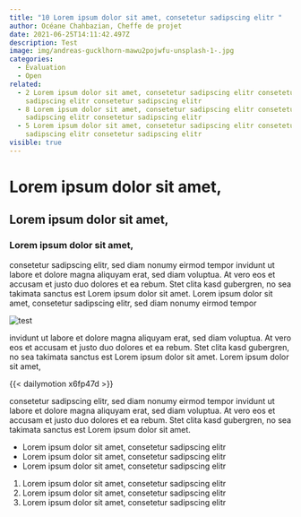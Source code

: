 ```yaml
---
title: "10 Lorem ipsum dolor sit amet, consetetur sadipscing elitr "
author: Océane Chahbazian, Cheffe de projet
date: 2021-06-25T14:11:42.497Z
description: Test
image: img/andreas-gucklhorn-mawu2pojwfu-unsplash-1-.jpg
categories:
  - Évaluation
  - Open
related:
  - 2 Lorem ipsum dolor sit amet, consetetur sadipscing elitr consetetur
    sadipscing elitr consetetur sadipscing elitr
  - 8 Lorem ipsum dolor sit amet, consetetur sadipscing elitr consetetur
    sadipscing elitr consetetur sadipscing elitr
  - 5 Lorem ipsum dolor sit amet, consetetur sadipscing elitr consetetur
    sadipscing elitr consetetur sadipscing elitr
visible: true
---
```

# Lorem ipsum dolor sit amet,

## Lorem ipsum dolor sit amet,

### Lorem ipsum dolor sit amet,

consetetur sadipscing elitr, sed diam nonumy eirmod tempor invidunt ut labore et dolore magna aliquyam erat, sed diam voluptua. At vero eos et accusam et justo duo dolores et ea rebum. Stet clita kasd gubergren, no sea takimata sanctus est Lorem ipsum dolor sit amet. Lorem ipsum dolor sit amet, consetetur sadipscing elitr, sed diam nonumy eirmod tempor 

![test](img/smith-major-yq-nha0v2yu-unsplash.jpg "test")

invidunt ut labore et dolore magna aliquyam erat, sed diam voluptua. At vero eos et accusam et justo duo dolores et ea rebum. Stet clita kasd gubergren, no sea takimata sanctus est Lorem ipsum dolor sit amet. Lorem ipsum dolor sit amet, 

{{< dailymotion x6fp47d >}}

consetetur sadipscing elitr, sed diam nonumy eirmod tempor invidunt ut labore et dolore magna aliquyam erat, sed diam voluptua. At vero eos et accusam et justo duo dolores et ea rebum. Stet clita kasd gubergren, no sea takimata sanctus est Lorem ipsum dolor sit amet.

* Lorem ipsum dolor sit amet, consetetur sadipscing elitr
* Lorem ipsum dolor sit amet, consetetur sadipscing elitr
* Lorem ipsum dolor sit amet, consetetur sadipscing elitr

1. Lorem ipsum dolor sit amet, consetetur sadipscing elitr
2. Lorem ipsum dolor sit amet, consetetur sadipscing elitr
3. Lorem ipsum dolor sit amet, consetetur sadipscing elitr